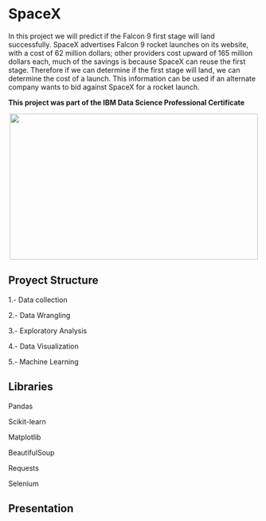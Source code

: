 # SpaceX

In this project we will predict if the Falcon 9 first stage will land successfully. SpaceX advertises Falcon 9 rocket launches on its website, with a cost of 62 million dollars; other providers cost upward of 165 million dollars each, much of the savings is because SpaceX can reuse the first stage. Therefore if we can determine if the first stage will land, we can determine the cost of a launch. This information can be used if an alternate company wants to bid against SpaceX for a rocket launch.

**This project was part of the IBM Data Science Professional Certificate**

<div align="center"><img src="https://github.com/ferdal137/SpaceX/blob/main/Templates/SpaceX.png?raw=true" width="498" height="292" /></div>

## Proyect Structure

1.- Data collection

2.- Data Wrangling

3.- Exploratory Analysis

4.- Data Visualization

5.- Machine Learning

## Libraries

Pandas

Scikit-learn

Matplotlib

BeautifulSoup

Requests

Selenium

## Presentation
